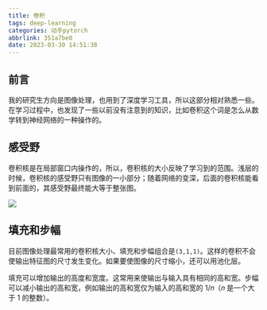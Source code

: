 ```yaml
---
title: 卷积
tags: deep-learning
categories: 动手pytorch
abbrlink: 351a7be0
date: 2023-03-30 14:51:38
---
```


## 前言

我的研究生方向是图像处理，也用到了深度学习工具，所以这部分相对熟悉一些。在学习过程中，也发现了一些以前没有注意到的知识，比如卷积这个词是怎么从数学转到神经网络的一种操作的。

## 感受野

卷积核是在局部窗口内操作的，所以，卷积核的大小反映了学习到的范围。浅层的时候，卷积核的感受野只有图像的一小部分；随着网络的变深，后面的卷积核能看到前面的，其感受野最终能大等于整张图。

![](https://cdn.jsdelivr.net/gh/li199-code/blog-imgs@main/16801596924811680159691667.png)

## 填充和步幅

目前图像处理最常用的卷积核大小、填充和步幅组合是`(3,1,1)`。这样的卷积不会使输出特征图的尺寸发生变化。如果要使图像的尺寸缩小，还可以用池化层。

填充可以增加输出的高度和宽度。这常用来使输出与输入具有相同的高和宽。步幅可以减小输出的高和宽，例如输出的高和宽仅为输入的高和宽的 1/𝑛（𝑛 是一个大于 1 的整数）。
